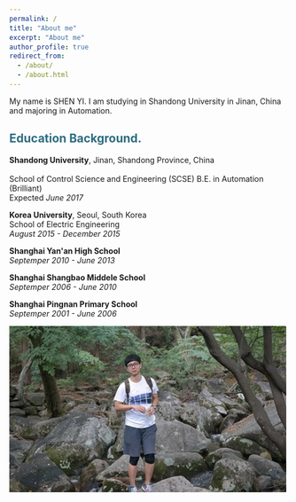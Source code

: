 ```yaml
---
permalink: /
title: "About me"
excerpt: "About me"
author_profile: true
redirect_from: 
  - /about/
  - /about.html
---
```


My name is SHEN YI. I am studying in Shandong University in Jinan, China and majoring in Automation.

<h2 style="color: #2e6c80;">Education Background.</h2>
                                                                 
<strong>Shandong University</strong>, Jinan, Shandong Province, China<br>                                    
School of Control Science and Engineering (SCSE)
B.E. in Automation (Brilliant)                                              
Expected <i>June 2017</i><br>

<strong>Korea University</strong>, Seoul, South Korea<br>
School of Electric Engineering                                           
<i>August 2015 - December 2015</i><br>

<strong>Shanghai Yan'an High School</strong><br>
<i>Septemper 2010 - June 2013</i><br>

<strong>Shanghai Shangbao Middele School</strong><br>
<i>Septemper 2006 - June 2010</i><br>

<strong>Shanghai Pingnan Primary School</strong><br>
<i>Septemper 2001 - June 2006</i><br>

![alt text](/images/busan.png "I am in Busan, South Korea")

